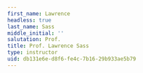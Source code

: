 ```yaml
---
first_name: Lawrence
headless: true
last_name: Sass
middle_initial: ''
salutation: Prof.
title: Prof. Lawrence Sass
type: instructor
uid: db131e6e-d8f6-fe4c-7b16-29b933ae5b79
---
```

